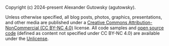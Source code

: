 Copyright (c) 2024-present Alexander Gutowsky (agutowsky).

Unless otherwise specified, all blog posts, photos, graphics, presentations, and other media are published under a [Creative Commons Attribution-NonCommercial (CC BY-NC 4.0)](https://creativecommons.org/licenses/by-nc/4.0/) license. All code samples and [open source code](https://github.com/agutowsky/dotdev) (defined as content not specified under CC BY-NC 4.0) are available under the [Unlicense](https://spdx.org/licenses/Unlicense.html).
